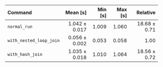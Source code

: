 | Command | Mean [s] | Min [s] | Max [s] | Relative |
|:---|---:|---:|---:|---:|
| `normal_run` | 1.042 ± 0.017 | 1.009 | 1.060 | 18.68 ± 0.71 |
| `with_nested_loop_join` | 0.056 ± 0.002 | 0.053 | 0.058 | 1.00 |
| `with_hash_join` | 1.035 ± 0.018 | 1.010 | 1.064 | 18.56 ± 0.72 |
